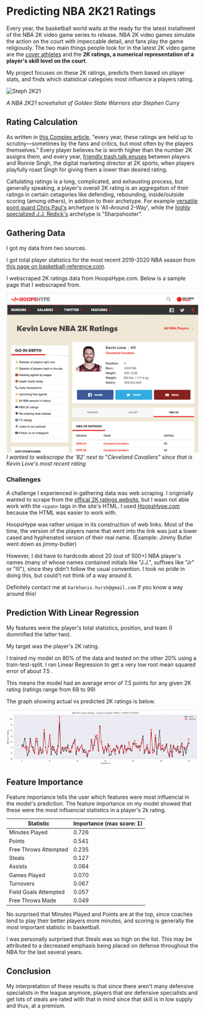 # Predicting NBA 2K21 Ratings

Every year, the basketball world waits at the ready for the latest installment of the NBA 2K video game series to release. NBA 2K video games simulate the action on the court with impeccable detail, and fans play the game religiously. The two main things people look for in the latest 2K video game are the [cover athletes](https://www.nba.com/news/nba-2k21-cover-athletes-lillard-zion) and the **2K ratings, a numerical representation of a player's skill level on the court**.

My project focuses on these 2K ratings, predicts them based on player stats, and finds which statistical categoies most influence a players rating.


![Steph 2K21](https://cdn.shortpixel.ai/client/q_glossy,ret_img,w_640,h_358/https://fenixbazaar.com/wp-content/uploads/2020/08/nba-2k21-steph-curry-build-3.jpg)

*A NBA 2K21 screehshot of Golden State Warriors star Stephen Curry*

## Rating Calculation

As written in [this Complex article](https://www.complex.com/sports/2017/10/how-nba-2k-determines-player-rankings), "every year, these ratings are held up to scrutiny—sometimes by the fans and critics, but most often by the players themselves." Every player believes he is worth higher than the number 2K assigns them, and every year, [friendly trash talk enuses](https://www.si.com/nba/2017/08/04/john-wall-twitter-fight-ronnie-nba-2k-rating-salt) between players and Ronnie Singh, the digital marketing director at 2K sports, when players playfully roast Singh for giving them a lower than desired rating.

Caltulating ratings is a long, complicated, and exhausting process, but generally speaking, a player's overall 2K rating is an aggregation of their ratings in certain cetagories like defending, rebounding, inside/outside scoring (among others), in addition to their archetype. For example [versatile point guard Chris Paul's](https://www.2kratings.com/chris-paul) archetype is 'All-Around 2-Way', while the [highly specialized J.J. Redick's](https://www.2kratings.com/jj-redick) archetype is "Sharpshooter".

## Gathering Data

I got my data from two sources.

I got total player statistics for the most recent 2019-2020 NBA season from [this page on basketball-reference.com](https://www.basketball-reference.com/leagues/NBA_2020_totals.html).

I webscraped 2K ratings data from HoopsHype.com. Below is a sample page that I webscraped from. 

![Kevin Love HoopsHype 2k Ratings Page](images/k_love_screenshot.png)
*I wanted to webscrape the '82' next to "Cleveland Cavaliers" since that is Kevin Love's most recent rating*

### Challenges

A challenge I experienced in gathering data was web scraping. I originially wanted to scrape from the [offical 2K ratings website](https://www.2kratings.com/), but I wasn not able work with the `<span>` tags in the site's HTML. I used [HoopsHype.com](https://hoopshype.com/) because the HTML was easier to work with. 

HoopsHype was rather unique in its construction of web links. Most of the time, the version of the players name that went into the link was just a lower cased and hyphenated version of their real name. (Example: Jimmy Butler went down as jimmy-butler)

However, I did have to hardcode about 20 (out of 500+) NBA player's names (many of whose names contained initials like "J.J.", suffixes like "Jr" or "III"), since they didn't follow the usual convention. I took no pride in doing this, but could't not think of a way around it. 

Definitely contact me at `karkhanis.hursh@gmail.com` if you know a way around this!


## Prediction With Linear Regression

My features were the player's total statistics, position, and team (I dummified the latter two). 

My target was the player's 2K rating. 

I trained my model on 80% of the data and tested on the other 20% using a train-test-split. I ran Linear Regression to get a very low root mean squared error of about 7.5 . 

This means the model had an average error of 7.5 points for any given 2K rating (ratings range from 68 to 99)

The graph showing actual vs predicted 2K ratings is below.

![results](graphs/results.png)

## Feature Importance

Feature importance tells the user which features were most influencial in the model's prediction. The feature importance on my model showed that these were the most influencial statistics in a player's 2k rating. 

Statistic | Importance (max score: 1)
------------ | -------------
Minutes Played | 0.726
Points | 0.541
Free Throws Attempted | 0.235
Steals | 0.127
Assists | 0.084
Games Played  | 0.070
Turnovers | 0.067
Field Goals Attempted | 0.057
Free Throws Made | 0.049

No surprised that Minutes Played and Points are at the top, since coaches tend to play their better players more minutes, and scoring is generally the most important statistic in basketball. 

I was personally surprised that Steals was so high on the list. This may be attributed to a decreased emphasis being placed on defense throughout the NBA for the last several years.

## Conclusion

My interpretation of these results is that since there aren't many defensive specialists in the league anymore, players that *are* defensive specialists and get lots of steals are rated with that in mind since that skill is in low supply and thus, at a premium.










